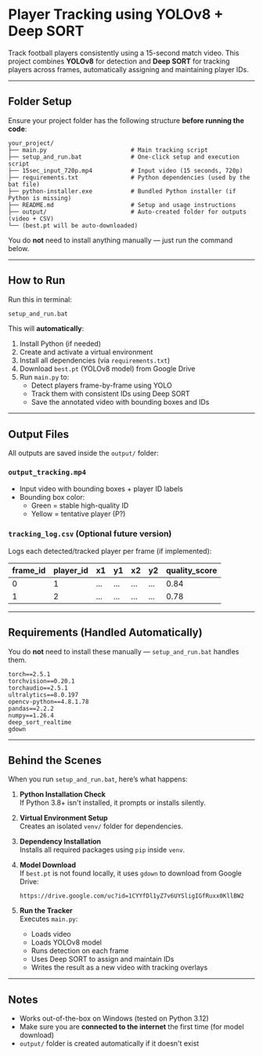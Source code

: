 # Player Tracking using YOLOv8 + Deep SORT

Track football players consistently using a 15-second match video. This project combines **YOLOv8** for detection and **Deep SORT** for tracking players across frames, automatically assigning and maintaining player IDs.

---

## Folder Setup

Ensure your project folder has the following structure **before running the code**:

```
your_project/
├── main.py                        # Main tracking script
├── setup_and_run.bat              # One-click setup and execution script
├── 15sec_input_720p.mp4           # Input video (15 seconds, 720p)
├── requirements.txt               # Python dependencies (used by the bat file)
├── python-installer.exe           # Bundled Python installer (if Python is missing)
├── README.md                      # Setup and usage instructions
├── output/                        # Auto-created folder for outputs (video + CSV)
└── (best.pt will be auto-downloaded) 
```

You do **not** need to install anything manually — just run the command below.

---

## How to Run

Run this in terminal:

```bash
setup_and_run.bat
```

This will **automatically**:

1. Install Python (if needed)
2. Create and activate a virtual environment
3. Install all dependencies (via `requirements.txt`)
4. Download `best.pt` (YOLOv8 model) from Google Drive
5. Run `main.py` to:
   - Detect players frame-by-frame using YOLO
   - Track them with consistent IDs using Deep SORT
   - Save the annotated video with bounding boxes and IDs

---

## Output Files

All outputs are saved inside the `output/` folder:

### `output_tracking.mp4`

- Input video with bounding boxes + player ID labels  
- Bounding box color:
  - Green = stable high-quality ID
  - Yellow = tentative player (P?)

### `tracking_log.csv` (Optional future version)

Logs each detected/tracked player per frame (if implemented):

| frame_id | player_id | x1  | y1  | x2  | y2  | quality_score |
|----------|-----------|-----|-----|-----|-----|----------------|
| 0        | 1         | ... | ... | ... | ... | 0.84           |
| 1        | 2         | ... | ... | ... | ... | 0.78           |

---

## Requirements (Handled Automatically)

You do **not** need to install these manually — `setup_and_run.bat` handles them.

```
torch==2.5.1
torchvision==0.20.1
torchaudio==2.5.1
ultralytics==8.0.197
opencv-python==4.8.1.78
pandas==2.2.2
numpy==1.26.4
deep_sort_realtime
gdown
```

---

## Behind the Scenes

When you run `setup_and_run.bat`, here’s what happens:

1. **Python Installation Check**  
   If Python 3.8+ isn't installed, it prompts or installs silently.

2. **Virtual Environment Setup**  
   Creates an isolated `venv/` folder for dependencies.

3. **Dependency Installation**  
   Installs all required packages using `pip` inside `venv`.

4. **Model Download**  
   If `best.pt` is not found locally, it uses `gdown` to download from Google Drive:
   ```
   https://drive.google.com/uc?id=1CYYfDl1yZ7v6UYSligIGfRuxx0KllBW2
   ```

5. **Run the Tracker**  
   Executes `main.py`:
   - Loads video
   - Loads YOLOv8 model
   - Runs detection on each frame
   - Uses Deep SORT to assign and maintain IDs
   - Writes the result as a new video with tracking overlays

---

## Notes

- Works out-of-the-box on Windows (tested on Python 3.12)
- Make sure you are **connected to the internet** the first time (for model download)
- `output/` folder is created automatically if it doesn't exist
